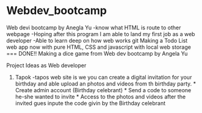 # Webdev_bootcamp

Web devi bootcamp by Anegla Yu
-know what HTML is route to other webpage
-Hoping after this program I am able to land my first job as a web developer
-Able to learn deep on how web works
git 
Making a Todo List web app now with pure HTML, CSS and javascript with local web storage === DONE!!
Making a dice game from Web dev bootcamp by Angela Yu
 



Project Ideas as Web developer
 1. Tapok
       -tapos web site is we you can create a digital invitation for your birthday and able upload an photos and videos from th birthday party.
            * Create admin account (Birthday celebrant)
            * Send a code to someone he-she wanted to invite
            * Access to the photos and videos after the invited gues inpute the code givin by the Birthday celebrant 
